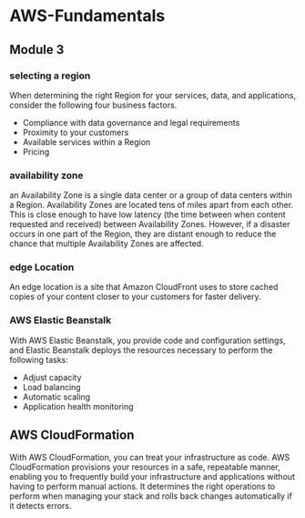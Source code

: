 # AWS-Fundamentals

## Module 3
### selecting a region

When determining the right Region for your services, data, and applications, consider the following four business factors.

* Compliance with data governance and legal requirements
* Proximity to your customers
* Available services within a Region
* Pricing

### availability zone

an Availability Zone is a single data center or a group of data centers within a Region. Availability Zones are located tens of miles apart from each other. This is close enough to have low latency (the time between when content requested and received) between Availability Zones. However, if a disaster occurs in one part of the Region, they are distant enough to reduce the chance that multiple Availability Zones are affected.

### edge Location

An edge location is a site that Amazon CloudFront uses to store cached copies of your content closer to your customers for faster delivery.

### AWS Elastic Beanstalk

With AWS Elastic Beanstalk, you provide code and configuration settings, and Elastic Beanstalk deploys the resources necessary to perform the following tasks:

* Adjust capacity
* Load balancing
* Automatic scaling
* Application health monitoring

## AWS CloudFormation

With AWS CloudFormation, you can treat your infrastructure as code.
AWS CloudFormation provisions your resources in a safe, repeatable manner, enabling you to frequently build your infrastructure and applications without having to perform manual actions. It determines the right operations to perform when managing your stack and rolls back changes automatically if it detects errors.

